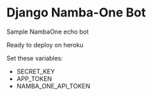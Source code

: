 # Django Namba-One Bot

Sample NambaOne echo bot 

Ready to deploy on heroku

Set these variables:

- SECRET_KEY
- APP_TOKEN
- NAMBA_ONE_API_TOKEN
